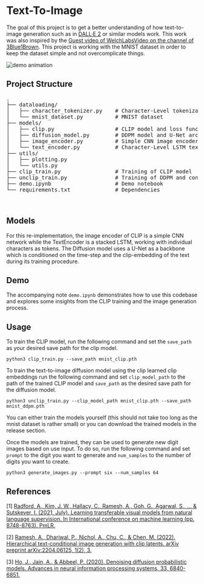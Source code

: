 # Text-To-Image
The goal of this project is to get a better understanding of how text-to-image generation such as in 
[DALL·E 2](https://openai.com/de-DE/index/dall-e-2/) or similar models work. This work was also inspired by the 
[Guest video of WelchLabsVideo on the channel of 3Blue1Brown](https://www.youtube.com/watch?v=iv-5mZ_9CPY). This project 
is working with the MNIST dataset in order to keep the dataset simple and not overcomplicate things. 

![demo animation](res/animation.gif)

## Project Structure
<pre>
.
├── dataloading/
│   ├── character_tokenizer.py    # Character-Level tokenization
│   └── mnist_dataset.py          # MNIST dataset
├── models/
│   ├── clip.py                   # CLIP model and loss function
│   ├── diffusion_model.py        # DDPM model and U-Net architecture
│   ├── image_encoder.py          # Simple CNN image encoder
│   └── text_encoder.py           # Character-Level LSTM text encoder
├── utils/
│   ├── plotting.py              
│   └── utils.py
├── clip_train.py                 # Training of CLIP model
├── unclip_train.py               # Training of DDPM and conditioning on learned CLIP text embeddings 
├── demo.ipynb                    # Demo notebook
└── requirements.txt              # Dependencies 


</pre>

## Models
For this re-implementation, the image encoder of CLIP is a simple CNN network while the TextEncoder is a stacked LSTM, 
working with individual characters as tokens. The Diffusion model uses a U-Net as a backbone which is conditioned on the 
time-step and the clip-embedding of the text during its training procedure.

## Demo
The accompanying note ```demo.ipynb``` demonstrates how to use this codebase and explores some insights from the CLIP 
training and the image generation process.

## Usage
To train the CLIP model, run the following command and set the ```save_path``` as your desired save path for the clip model.
```shell
python3 clip_train.py --save_path mnist_clip.pth
```

To train the text-to-image diffusion model using the clip learned clip embeddings run the following command and set ```clip_model_path``` to the path of the trained CLIP model and ```save_path``` as the desired save path for the diffusion model.
```shell
python3 unclip_train.py --clip_model_path mnist_clip.pth --save_path mnist_ddpm.pth
```

You can either train the models yourself (this should not take too long as the mnist dataset is rather small) or you can download the trained models in the release section.

Once the models are trained, they can be used to generate new digit images based on use input. To do so, run the following 
command and set ```prompt``` to the digit you want to generate and ```num_samples``` to the number of digits you want to create.
```shell
python3 generate_images.py --prompt six --num_samples 64
```

## References
[1] [Radford, A., Kim, J. W., Hallacy, C., Ramesh, A., Goh, G., Agarwal, S., ... & Sutskever, I. (2021, July). Learning transferable visual models from natural language supervision. In International conference on machine learning (pp. 8748-8763). PmLR.](https://arxiv.org/pdf/2103.00020)

[2] [Ramesh, A., Dhariwal, P., Nichol, A., Chu, C., & Chen, M. (2022). Hierarchical text-conditional image generation with clip latents. arXiv preprint arXiv:2204.06125, 1(2), 3.](https://arxiv.org/abs/2204.06125)

[3] [Ho, J., Jain, A., & Abbeel, P. (2020). Denoising diffusion probabilistic models. Advances in neural information processing systems, 33, 6840-6851.](https://arxiv.org/abs/2006.11239)
